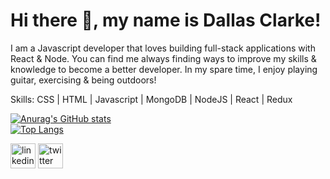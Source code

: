 # Hi there 👋, my name is Dallas Clarke!

I am a Javascript developer that loves building full-stack applications with React & Node. You can find me always finding ways to improve my skills & knowledge to become a better developer. In my spare time, I enjoy playing guitar, exercising & being outdoors!

Skills: CSS | HTML | Javascript | MongoDB | NodeJS | React | Redux

[![Anurag's GitHub stats](https://github-readme-stats.vercel.app/api?username=dallasclarke&count_private=true&show_icons=true&theme=dracula&hide=prs,issues)](https://github.com/anuraghazra/github-readme-stats)\
[![Top Langs](https://github-readme-stats.vercel.app/api/top-langs/?username=dallasclarke&layout=compact)](https://github.com/anuraghazra/github-readme-stats)



[<img src='https://cdn.jsdelivr.net/npm/simple-icons@3.0.1/icons/linkedin.svg' alt='linkedin' height='40'>](https://www.linkedin.com/in/https://www.linkedin.com/in/dallas-clarke-46658a1b5//)  [<img src='https://cdn.jsdelivr.net/npm/simple-icons@3.0.1/icons/twitter.svg' alt='twitter' height='40'>](https://twitter.com/https://twitter.com/dallas_clarke6)  





<!--
**dallasclarke/dallasclarke** is a ✨ _special_ ✨ repository because its `README.md` (this file) appears on your GitHub profile.

Here are some ideas to get you started:

- 🔭 I’m currently working on ...
- 🌱 I’m currently learning ...
- 👯 I’m looking to collaborate on ...
- 🤔 I’m looking for help with ...
- 💬 Ask me about ...
- 📫 How to reach me: ...
- 😄 Pronouns: ...
- ⚡ Fun fact: ...
-->
